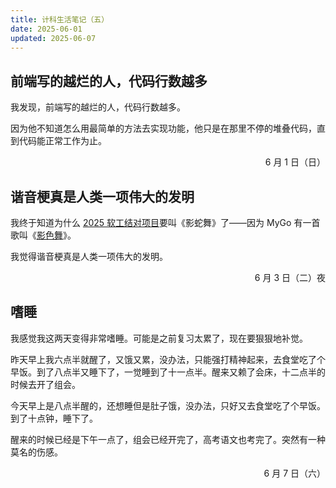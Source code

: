```yaml
---
title: 计科生活笔记（五）
date: 2025-06-01
updated: 2025-06-07
---
```

## 前端写的越烂的人，代码行数越多
我发现，前端写的越烂的人，代码行数越多。

因为他不知道怎么用最简单的方法去实现功能，他只是在那里不停的堆叠代码，直到代码能正常工作为止。

<p style="text-align: right;">6 月 1 日（日）</p>

## 谐音梗真是人类一项伟大的发明
我终于知道为什么 [2025 软工结对项目](https://github.com/kuma-xx/BUAASE2025-PairProgramming)要叫《影蛇舞》了——因为 MyGo 有一首歌叫《[影色舞](https://zh.moegirl.org.cn/%E5%BD%B1%E8%89%B2%E8%88%9E)》。

我觉得谐音梗真是人类一项伟大的发明。

<p style="text-align: right;">6 月 3 日（二）夜</p>

## 嗜睡
我感觉我这两天变得非常嗜睡。可能是之前复习太累了，现在要狠狠地补觉。

昨天早上我六点半就醒了，又饿又累，没办法，只能强打精神起来，去食堂吃了个早饭。到了八点半又睡下了，一觉睡到了十一点半。醒来又赖了会床，十二点半的时候去开了组会。

今天早上是八点半醒的，还想睡但是肚子饿，没办法，只好又去食堂吃了个早饭。到了十点钟，睡下了。

醒来的时候已经是下午一点了，组会已经开完了，高考语文也考完了。突然有一种莫名的伤感。

<p style="text-align: right;">6 月 7 日（六）</p>
